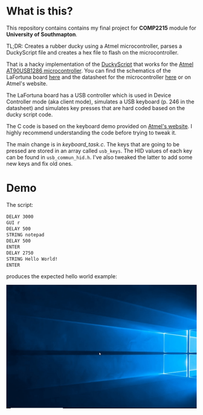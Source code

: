 # What is this?

This repository contains contains my final project for **COMP2215** module for **University of Southmapton**.

TL;DR: Creates a rubber ducky using a Atmel microcontroller, parses a DuckyScript file and creates a hex file to flash on the microcontroller.

That is a hacky implementation of the [DuckyScript](https://github.com/hak5darren/USB-Rubber-Ducky/wiki/Duckyscript) that works for the [Atmel AT90USB1286 microcontroller](https://www.microchip.com/wwwproducts/en/AT90USB1286).
You can find the schematics of the LaFortuna board [here](https://github.com/ViktorBarzin/LaFortunaRubberDucky/blob/master/lafortuna-schem.pdf) and the datasheet for the microcontroller [here](https://github.com/ViktorBarzin/LaFortunaRubberDucky/blob/master/at90usb1286_doc7593.pdf) or on Atmel's website.

The LaFortuna board has a USB controller which is used in Device Controller mode (aka client mode), simulates a USB keyboard (p. 246 in the datasheet) and simulates key presses that are hard coded based on the ducky script code.

The C code is based on the keyboard demo provided on [Atmel's website](https://www.microchip.com/wwwAppNotes/AppNotes.aspx?appnote=en591888). I highly recommend understanding the code before trying to tweak it.

The main change is in *keyboard_task.c*. The keys that are going to be pressed are stored in an array called `usb_keys`.
The HID values of each key can be found in `usb_commun_hid.h`.
I've also tweaked the latter to add some new keys and fix old ones.

# Demo

The script:
```
DELAY 3000
GUI r
DELAY 500
STRING notepad
DELAY 500
ENTER
DELAY 2750
STRING Hello World!
ENTER
```
produces the expected hello world example:

![](lafortuna-rubber-ducky-demo.gif)
